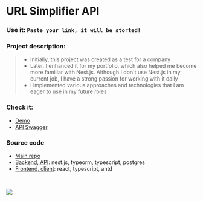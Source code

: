 # URL Simplifier API

### Use it: `Paste your link, it will be storted!`

### Project description: 
> - Initially, this project was created as a test for a company
> - Later, I enhanced it for my portfolio, which also helped me become more familiar with Nest.js. Although I don't use Nest.js in my current job, I have a strong passion for working with it daily
> - I implemented various approaches and technologies that I am eager to use in my future roles

### Check it:

- [Demo](https://3-n.in/2)
- [API Swagger](https://3-n.in/3)

### Source code

- [Main repo](https://3-n.in/4)
- [Backend, API](https://3-n.in/5): nest.js, typeorm, typescript, postgres
- [Frontend, client](https://3-n.in/6): react, typescript, antd

<br>

![](https://i.ibb.co/9cr8V0S/Screenshot-2024-05-22-at-1-06-33.png)
